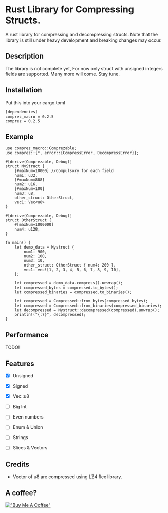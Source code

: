 
# Rust Library for Compressing Structs.

A rust library for compressing and decompressing structs.
Note that the library is still under heavy development and breaking changes may occur.

## Description
The library is not complete yet, For now only struct with unsigned integers fields are supported. Many more will come. Stay tune.


## Installation

Put this into your cargo.toml

```
[dependencies]
comprez_macro = 0.2.5
comprez = 0.2.5
```



## Example

```
use comprez_macro::Comprezable;
use comprez::{*, error::{CompressError, DecompressError}};   

#[derive(Comprezable, Debug)]
struct MyStruct {
    [#maxNum=10000] //Compulsory for each field
    num1: u32,
    [#maxNum=888]
    num2: u16,
    [#maxNum=100]
    num3: u8,
    other_struct: OtherStruct,
    vec1: Vec<u8>
}

#[derive(Comprezable, Debug)]
struct OtherStruct {
    #[maxNum=1000000]
    num4: u128,
}

fn main() {
    let demo_data = Mystruct {
        num1: 900,
        num2: 100,
        num3: 10,
        other_struct: OtherStruct { num4: 200 },
        vec1: vec![1, 2, 3, 4, 5, 6, 7, 8, 9, 10],
    };
    
    let compressed = demo_data.compress().unwrap();
    let compressed_bytes = compressed.to_bytes();
    let compressed_binaries = compressed.to_binaries();

    let compressed = Compressed::from_bytes(compressed_bytes);
    let compressed = Compressed::from_binaries(compressed_binaries);
    let decompressed = Mystruct::decompressed(compressed).unwrap();
    println!("{:?}", decompressed);
}
```
## Performance

TODO!


## Features

- [x] Unsigned 
- [x] Signed 
- [x] Vec::u8
- [ ] Big Int
- [ ] Even numbers
- [ ] Enum & Union
- [ ] Strings
- [ ] Slices & Vectors


## Credits

- Vector of u8 are compressed using LZ4 flex library.


## A coffee?
[!["Buy Me A Coffee"](https://www.buymeacoffee.com/assets/img/custom_images/orange_img.png)](https://www.buymeacoffee.com/najidnadri)